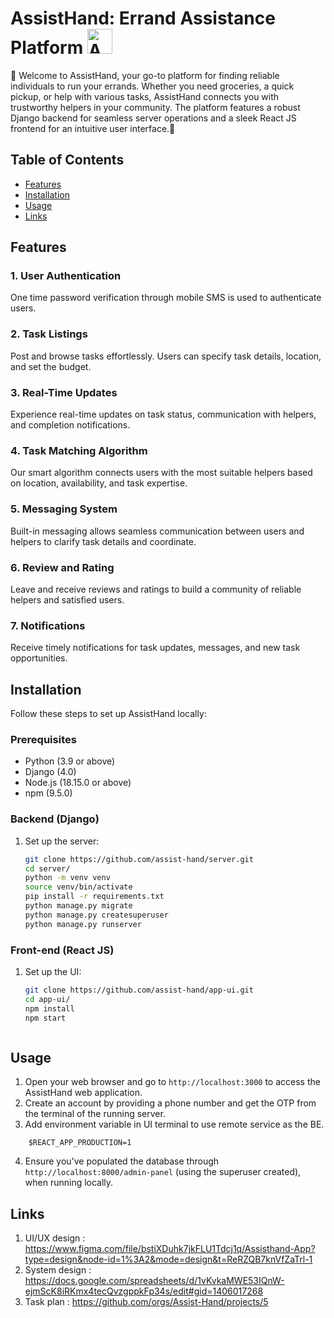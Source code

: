 # AssistHand: Errand Assistance Platform <img src="https://avatars.githubusercontent.com/u/119107979?s=400&u=febb4487b91ba289850cd98cbcfb7b572b360bbc&v=4" alt="AssistHand Logo" width="40" height="40"> 


🌟 Welcome to AssistHand, your go-to platform for finding reliable individuals to run your errands. Whether you need groceries, a quick pickup, or help with various tasks, AssistHand connects you with trustworthy helpers in your community. The platform features a robust Django backend for seamless server operations and a sleek React JS frontend for an intuitive user interface.🚀

## Table of Contents
- [Features](#features)
- [Installation](#installation)
- [Usage](#usage)
- [Links](#links)

## Features

### 1. User Authentication
One time password verification through mobile SMS is used to authenticate users.

### 2. Task Listings
Post and browse tasks effortlessly. Users can specify task details, location, and set the budget.

### 3. Real-Time Updates
Experience real-time updates on task status, communication with helpers, and completion notifications.

### 4. Task Matching Algorithm
Our smart algorithm connects users with the most suitable helpers based on location, availability, and task expertise.

### 5. Messaging System
Built-in messaging allows seamless communication between users and helpers to clarify task details and coordinate.

### 6. Review and Rating
Leave and receive reviews and ratings to build a community of reliable helpers and satisfied users.

### 7. Notifications
Receive timely notifications for task updates, messages, and new task opportunities.

## Installation

Follow these steps to set up AssistHand locally:

### Prerequisites
- Python (3.9 or above)
- Django (4.0)
- Node.js (18.15.0 or above)
- npm (9.5.0)

### Backend (Django)
1. Set up the server:
   ```bash
   git clone https://github.com/assist-hand/server.git
   cd server/
   python -m venv venv
   source venv/bin/activate
   pip install -r requirements.txt
   python manage.py migrate
   python manage.py createsuperuser
   python manage.py runserver


### Front-end (React JS)
1. Set up the UI:
   ```bash
   git clone https://github.com/assist-hand/app-ui.git
   cd app-ui/
   npm install
   npm start



## Usage

1. Open your web browser and go to `http://localhost:3000` to access the AssistHand web application.
2. Create an account by providing a phone number and get the OTP from the terminal of the running server.
3. Add environment variable in UI terminal to use remote service as the BE.
```
    $REACT_APP_PRODUCTION=1
```
4. Ensure you've populated the database through `http://localhost:8000/admin-panel` (using the superuser created), when running locally.

## Links

1. UI/UX design : https://www.figma.com/file/bstiXDuhk7jkFLU1Tdcj1q/Assisthand-App?type=design&node-id=1%3A2&mode=design&t=ReRZQB7knVfZaTrl-1
2. System design : https://docs.google.com/spreadsheets/d/1vKvkaMWE53IQnW-ejmScK8iRKmx4tecQvzgppkFp34s/edit#gid=1406017268
3. Task plan : https://github.com/orgs/Assist-Hand/projects/5

